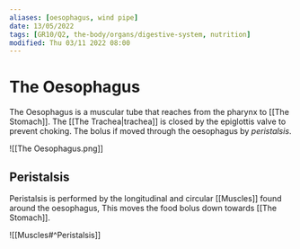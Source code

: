 ```yaml
---
aliases: [oesophagus, wind pipe]
date: 13/05/2022
tags: [GR10/Q2, the-body/organs/digestive-system, nutrition]
modified: Thu 03/11 2022 08:00
---
```

# The Oesophagus
The Oesophagus is a muscular tube that reaches from the pharynx to [[The Stomach]]. The [[The Trachea|trachea]] is closed by the epiglottis valve to prevent choking. The bolus if moved through the oesophagus by *peristalsis*.

![[The Oesophagus.png]]

## Peristalsis
Peristalsis is performed by the longitudinal  and circular [[Muscles]] found around the oesophagus, This moves the food bolus down towards [[The Stomach]]. 

![[Muscles#^Peristalsis]]